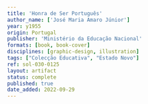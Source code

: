 ```yaml
---
title: 'Honra de Ser Português'
author_name: ['José Maria Amaro Júnior']
year: y1955
origin: Portugal
publisher: 'Ministério da Educação Nacional'
formats: [book, book-cover]
disciplines: [graphic-design, illustration]
tags: ["Colecção Educativa", "Estado Novo"]
ref: sol-030-0125
layout: artifact
status: complete
published: true
date_added: 2022-09-29
---
```

